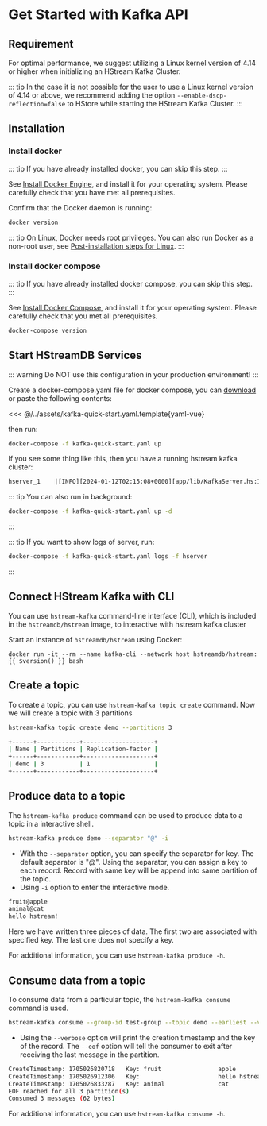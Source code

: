 # Get Started with Kafka API

## Requirement

For optimal performance, we suggest utilizing a Linux kernel version of 4.14 or
higher when initializing an HStream Kafka Cluster.

::: tip
In the case it is not possible for the user to use a Linux kernel version of
4.14 or above, we recommend adding the option `--enable-dscp-reflection=false`
to HStore while starting the HStream Kafka Cluster.
:::

## Installation

### Install docker

::: tip
If you have already installed docker, you can skip this step.
:::

See [Install Docker Engine](https://docs.docker.com/engine/install/), and
install it for your operating system. Please carefully check that you have met
all prerequisites.

Confirm that the Docker daemon is running:

```sh
docker version
```

::: tip
On Linux, Docker needs root privileges. You can also run Docker as a
non-root user, see [Post-installation steps for Linux][non-root-docker].
:::

### Install docker compose

::: tip
If you have already installed docker compose, you can skip this step.
:::

See [Install Docker Compose](https://docs.docker.com/compose/install/), and
install it for your operating system. Please carefully check that you met all
prerequisites.

```sh
docker-compose version
```

## Start HStreamDB Services

::: warning
Do NOT use this configuration in your production environment!
:::

Create a docker-compose.yaml file for docker compose, you can
[download][kafka-quick-start.yaml] or paste the following contents:

<<< @/../assets/kafka-quick-start.yaml.template{yaml-vue}

then run:

```sh
docker-compose -f kafka-quick-start.yaml up
```

If you see some thing like this, then you have a running hstream kafka cluster:

```txt
hserver_1    |[INFO][2024-01-12T02:15:08+0000][app/lib/KafkaServer.hs:193:11][thread#30]Cluster is ready!
```

::: tip
You can also run in background:
```sh
docker-compose -f kafka-quick-start.yaml up -d
```
:::

::: tip
If you want to show logs of server, run:
```sh
docker-compose -f kafka-quick-start.yaml logs -f hserver
```
:::

## Connect HStream Kafka with CLI

You can use `hstream-kafka` command-line interface (CLI), which is included in the `hstreamdb/hstream` image, to interactive with hstream kafka cluster

Start an instance of `hstreamdb/hstream` using Docker:

```sh-vue
docker run -it --rm --name kafka-cli --network host hstreamdb/hstream:{{ $version() }} bash
```

## Create a topic

To create a topic, you can use `hstream-kafka topic create` command. Now we will create a topic with 3 partitions

```sh
hstream-kafka topic create demo --partitions 3
```

```sh
+------+------------+--------------------+
| Name | Partitions | Replication-factor |
+------+------------+--------------------+
| demo | 3          | 1                  |
+------+------------+--------------------+
```

## Produce data to a topic

The `hstream-kafka produce` command can be used to produce data to a topic in a interactive shell.
```sh
hstream-kafka produce demo --separator "@" -i
```
- With the `--separator` option, you can specify the separator for key. The default separator is "@". Using the separator, you can assign a key to each record. Record with same key will be append into same partition of the topic.
- Using `-i` option to enter the interactive mode.

```sh
fruit@apple
animal@cat
hello hstream!
```
Here we have written three pieces of data. The first two are associated with specified key. The last one does not specify a key.

For additional information, you can use `hstream-kafka produce -h`.

## Consume data from a topic

To consume data from a particular topic, the `hstream-kafka consume` command is used.

```sh
hstream-kafka consume --group-id test-group --topic demo --earliest --verbose --eof
```
- Using the `--verbose` option will print the creation timestamp and the key of the record. The `--eof` option will tell the consumer to exit after receiving the last message in the partition.

```sh
CreateTimestamp: 1705026820718   Key: fruit                apple
CreateTimestamp: 1705026912306   Key:                      hello hstream!
CreateTimestamp: 1705026833287   Key: animal               cat
EOF reached for all 3 partition(s)
Consumed 3 messages (62 bytes)
```

For additional information, you can use `hstream-kafka consume -h`.

[non-root-docker]: https://docs.docker.com/engine/install/linux-postinstall/#manage-docker-as-a-non-root-user
[kafka-quick-start.yaml]: https://raw.githubusercontent.com/hstreamdb/docs-next/main/assets/kafka-quick-start.yaml
